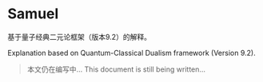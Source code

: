 # Samuel

基于量子经典二元论框架（版本9.2）的解释。

Explanation based on Quantum-Classical Dualism framework (Version 9.2).

> 本文仍在编写中...
> This document is still being written...
